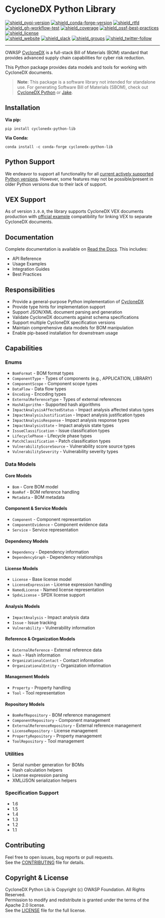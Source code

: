 # CycloneDX Python Library

[![shield_pypi-version]][link_pypi]
[![shield_conda-forge-version]][link_conda-forge]
[![shield_rtfd]][link_rtfd]
[![shield_gh-workflow-test]][link_gh-workflow-test]
[![shield_coverage]][link_codacy]
[![shield_ossf-best-practices]][link_ossf-best-practices]
[![shield_license]][license_file]  
[![shield_website]][link_website]
[![shield_slack]][link_slack]
[![shield_groups]][link_discussion]
[![shield_twitter-follow]][link_twitter]

----

OWASP [CycloneDX][link_website] is a full-stack Bill of Materials (BOM) standard that provides advanced supply chain capabilities for cyber risk reduction.

This Python package provides data models and tools for working with CycloneDX documents.

> **Note**: This package is a software library not intended for standalone use. For generating Software Bill of Materials (SBOM), check out [CycloneDX Python][cyclonedx-python] or [Jake][jake].

## Installation

**Via pip:**
```shell
pip install cyclonedx-python-lib
```

**Via Conda:**
```shell
conda install -c conda-forge cyclonedx-python-lib
```

## Python Support

We endeavor to support all functionality for all [current actively supported Python versions](https://www.python.org/downloads/).
However, some features may not be possible/present in older Python versions due to their lack of support.

## VEX Support

As of version `3.0.0`, the library supports CycloneDX VEX documents production with [official example](https://cyclonedx.org/capabilities/bomlink/#linking-external-vex-to-bom-inventory) compatibility for linking VEX to separate CycloneDX documents.

## Documentation

Complete documentation is available on [Read the Docs][link_rtfd]. This includes:
- API Reference
- Usage Examples
- Integration Guides
- Best Practices

## Responsibilities

* Provide a general-purpose Python implementation of [CycloneDX][link_website]
* Provide type hints for implementation support
* Support JSON/XML document parsing and generation
* Validate CycloneDX documents against schema specifications
* Support multiple CycloneDX specification versions
* Maintain comprehensive data models for BOM manipulation
* Enable pip-based installation for downstream usage

## Capabilities

### Enums
* `BomFormat` - BOM format types
* `ComponentType` - Types of components (e.g., APPLICATION, LIBRARY)
* `ComponentScope` - Component scope types
* `DataFlow` - Data flow types
* `Encoding` - Encoding types
* `ExternalReferenceType` - Types of external references
* `HashAlgorithm` - Supported hash algorithms
* `ImpactAnalysisAffectedStatus` - Impact analysis affected status types
* `ImpactAnalysisJustification` - Impact analysis justification types
* `ImpactAnalysisResponse` - Impact analysis response types
* `ImpactAnalysisState` - Impact analysis state types
* `IssueClassification` - Issue classification types
* `LifecyclePhase` - Lifecycle phase types
* `PatchClassification` - Patch classification types
* `VulnerabilityScoreSource` - Vulnerability score source types
* `VulnerabilitySeverity` - Vulnerability severity types

### Data Models

#### Core Models
* `Bom` - Core BOM model
* `BomRef` - BOM reference handling
* `Metadata` - BOM metadata

#### Component & Service Models
* `Component` - Component representation
* `ComponentEvidence` - Component evidence data
* `Service` - Service representation

#### Dependency Models
* `Dependency` - Dependency information
* `DependencyGraph` - Dependency relationships

#### License Models
* `License` - Base license model
* `LicenseExpression` - License expression handling
* `NamedLicense` - Named license representation
* `SpdxLicense` - SPDX license support

#### Analysis Models
* `ImpactAnalysis` - Impact analysis data
* `Issue` - Issue tracking
* `Vulnerability` - Vulnerability information

#### Reference & Organization Models
* `ExternalReference` - External reference data
* `Hash` - Hash information
* `OrganizationalContact` - Contact information
* `OrganizationalEntity` - Organization information

#### Management Models
* `Property` - Property handling
* `Tool` - Tool representation

#### Repository Models
* `BomRefRepository` - BOM reference management
* `ComponentRepository` - Component management
* `ExternalReferenceRepository` - External reference management
* `LicenseRepository` - License management
* `PropertyRepository` - Property management
* `ToolRepository` - Tool management

### Utilities
* Serial number generation for BOMs
* Hash calculation helpers
* License expression parsing
* XML/JSON serialization helpers

### Specification Support
* 1.6
* 1.5
* 1.4
* 1.3
* 1.2
* 1.1

## Contributing

Feel free to open issues, bug reports or pull requests.  
See the [CONTRIBUTING][contributing_file] file for details.

## Copyright & License

CycloneDX Python Lib is Copyright (c) OWASP Foundation. All Rights Reserved.  
Permission to modify and redistribute is granted under the terms of the Apache 2.0 license.  
See the [LICENSE][license_file] file for the full license.

[cyclonedx-python]: https://github.com/CycloneDX/cyclonedx-python
[jake]: https://github.com/sonatype-nexus-community/jake

[license_file]: https://github.com/CycloneDX/cyclonedx-python-lib/blob/master/LICENSE
[contributing_file]: https://github.com/CycloneDX/cyclonedx-python-lib/blob/master/CONTRIBUTING.md
[changelog_file]: https://github.com/CycloneDX/cyclonedx-python-lib/blob/master/CHANGELOG.md
[link_rtfd]: https://cyclonedx-python-library.readthedocs.io/
[CycloneDX-spec]: https://github.com/CycloneDX/specification/tree/master#readme

[shield_pypi-version]: https://img.shields.io/pypi/v/cyclonedx-python-lib?logo=pypi&logoColor=white "PyPI"
[shield_conda-forge-version]: https://img.shields.io/conda/vn/conda-forge/cyclonedx-python-lib?logo=anaconda&logoColor=white "conda-forge"
[shield_rtfd]: https://img.shields.io/readthedocs/cyclonedx-python-library?logo=readthedocs&logoColor=white "Read the Docs"
[shield_gh-workflow-test]: https://img.shields.io/github/actions/workflow/status/CycloneDX/cyclonedx-python-lib/python.yml?branch=main&logo=GitHub&logoColor=white "build"
[shield_coverage]: https://img.shields.io/codacy/coverage/1f9d451e9cdc49ce99c2a1247adab341?logo=Codacy&logoColor=white "test coverage"
[shield_ossf-best-practices]: https://img.shields.io/cii/percentage/7956?label=OpenSSF%20best%20practices "OpenSSF best practices"
[shield_license]: https://img.shields.io/github/license/CycloneDX/cyclonedx-python-lib?logo=open%20source%20initiative&logoColor=white "license"
[shield_website]: https://img.shields.io/badge/https://-cyclonedx.org-blue.svg "homepage"
[shield_slack]: https://img.shields.io/badge/slack-join-blue?logo=Slack&logoColor=white "slack join"
[shield_groups]: https://img.shields.io/badge/discussion-groups.io-blue.svg "groups discussion"
[shield_twitter-follow]: https://img.shields.io/badge/Twitter-follow-blue?logo=Twitter&logoColor=white "twitter follow"

[link_pypi]: https://pypi.org/project/cyclonedx-python-lib/
[link_conda-forge]: https://anaconda.org/conda-forge/cyclonedx-python-lib
[link_codacy]: https://app.codacy.com/gh/CycloneDX/cyclonedx-python-lib
[link_ossf-best-practices]: https://www.bestpractices.dev/projects/7956
[link_website]: https://cyclonedx.org/
[link_slack]: https://cyclonedx.org/slack/invite
[link_discussion]: https://groups.io/g/CycloneDX
[link_twitter]: https://twitter.com/CycloneDX_Spec
[link_gh-workflow-test]: https://github.com/CycloneDX/cyclonedx-python-lib/actions/workflows/python.yml?query=branch%3Amain
